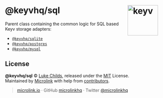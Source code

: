 # @keyvhq/sql [<img width="100" align="right" src="https://keyv.js.org/media/logo-sunset.svg" alt="keyv">](https://github.com/microlinkhq/keyv)

Parent class containing the common logic for SQL based Keyv storage adapters:

- [`@keyvhq/sqlite`](https://github.com/microlinkhq/packageS/sqlite)
- [`@keyvhq/postgres`](https://github.com/microlinkhq/packageS/postgres)
- [`@keyvhq/mysql`](https://github.com/microlinkhq/packageS/mysql)

## License

**@keyvhq/sql** © [Luke Childs](https://lukechilds.co), released under the [MIT](https://github.com/microlinkhq/keyv/blob/master/LICENSE.md) License.<br/>
Maintained by [Microlink](https://microlink.io) with help from [contributors](https://github.com/microlinkhq/keyv/contributors).

> [microlink.io](https://microlink.io) · GitHub [microlinkhq](https://github.com/microlinkhq) · Twitter [@microlinkhq](https://twitter.com/microlinkhq)
